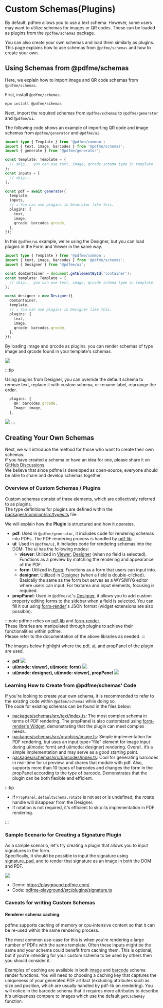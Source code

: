 # Custom Schemas(Plugins)

By default, pdfme allows you to use a text schema. However, some users may want to utilize schemas for images or QR codes.
These can be loaded as plugins from the `@pdfme/schemas` package.

You can also create your own schemas and load them similarly as plugins.
This page explains how to use schemas from `@pdfme/schemas` and how to create your own.

## Using Schemas from @pdfme/schemas

Here, we explain how to import image and QR code schemas from `@pdfme/schemas`.

First, install `@pdfme/schemas`.

```bash
npm install @pdfme/schemas
```

Next, import the required schemas from `@pdfme/schemas` to `@pdfme/generator` and `@pdfme/ui`.

The following code shows an example of importing QR code and image schemas from `@pdfme/generator` and `@pdfme/ui`.

```ts
import type { Template } from '@pdfme/common';
import { text, image, barcodes } from '@pdfme/schemas';
import { generate } from '@pdfme/generator';

const template: Template = {
  // skip... you can use text, image, qrcode schema type in template.
};
const inputs = [
  // skip...
];

const pdf = await generate({
  template,
  inputs,
  // ↓ You can use plugins in Generator like this.
  plugins: {
    text,
    image,
    qrcode: barcodes.qrcode,
  },
});
```

In this `@pdfme/ui` example, we're using the Designer, but you can load plugins in the Form and Viewer in the same way.

```ts
import type { Template } from '@pdfme/common';
import { text, image, barcodes } from '@pdfme/schemas';
import { Designer } from '@pdfme/ui';

const domContainer = document.getElementById('container');
const template: Template = {
  // skip... you can use text, image, qrcode schema type in template.
};

const designer = new Designer({
  domContainer,
  template,
  // ↓ You can use plugins in Designer like this.
  plugins: {
    text,
    image,
    qrcode: barcodes.qrcode,
  },
});
```

By loading image and qrcode as plugins, you can render schemas of type image and qrcode found in your template's schemas.

![](/img/custom-schemas.png)

:::tip

Using plugins from Designer, you can override the default schema to remove text, replace it with custom schema, or rename label, rearrange the order.

```ts
  plugins: {
    QR: barcodes.qrcode,
    Image: image,
  },
```

![](/img/custom-schemas-tips.png)
:::

## Creating Your Own Schemas

Next, we will introduce the method for those who want to create their own schemas.  
If you have created a schema or have an idea for one, please share it on [GitHub Discussions](https://github.com/pdfme/pdfme/discussions/288).  
We believe that since pdfme is developed as open-source, everyone should be able to share and develop schemas together.

### Overview of Custom Schemas / Plugins

Custom schemas consist of three elements, which are collectively referred to as plugins.  
The type definitions for plugins are defined within the [packages/common/src/types.ts](https://github.com/pdfme/pdfme/blob/main/packages/common/src/types.ts) file.

We will explain how the **Plugin** is structured and how it operates.

- **pdf**: Used in `@pdfme/generator`, it includes code for rendering schemas into PDFs. The PDF rendering process is handled by [pdf-lib](https://pdf-lib.js.org/).
- **ui**: Used in `@pdfme/ui`, it includes code for rendering schemas into the DOM. The ui has the following modes:
  - **viewer**: Utilized in [Viewer](/docs/getting-started#viewer), [Designer](/docs/getting-started#designer) (when no field is selected). Functions as a preview by matching the rendering and appearance of the PDF.
  - **form**: Utilized in [Form](/docs/getting-started#form). Functions as a form that users can input into.
  - **designer**: Utilized in [Designer](/docs/getting-started#designer) (when a field is double-clicked). Basically the same as the form but serves as a WYSIWYG editor where users can input. For textarea and input elements, focusing is required.
- **propPanel**: Used in `@pdfme/ui`'s [Designer](/docs/getting-started#designer), it allows you to add custom property editing forms to the sidebar when a field is selected. You can fill it out using [form-render](https://xrender.fun/form-render)'s JSON format (widget extensions are also possible).

:::note
pdfme relies on [pdf-lib](https://pdf-lib.js.org/) and [form-render](https://xrender.fun/form-render).  
These libraries are manipulated through plugins to achieve their functionalities within pdfme.  
Please refer to the documentation of the above libraries as needed.
:::

The images below highlight where the pdf, ui, and propPanel of the plugin are used.

- **pdf**
  ![](/img/plugin-pdf.png)
- **ui(mode: viewer), ui(mode: form)**
  ![](/img/plugin-preview.png)
- **ui(mode: designer), ui(mode: viewer), propPanel**
  ![](/img/plugin-designer.png)

### Learning How to Create from @pdfme/schemas' Code

If you're looking to create your own schema, it is recommended to refer to the existing code within `@pdfme/schemas` while doing so.  
The code for existing schemas can be found in the files below:

- [packages/schemas/src/text/index.ts](https://github.com/pdfme/pdfme/tree/main/packages/schemas/src/text/index.ts): The most complex schema in terms of PDF rendering. The propPanel is also customized using [form-render's Widget](https://xrender.fun/form-render/advanced-widget), demonstrating that the plugin can meet complex needs.
- [packages/schemas/src/graphics/image.ts](https://github.com/pdfme/pdfme/blob/main/packages/schemas/src/graphics/image.ts): Simple implementation for PDF rendering, but uses an input type="file" element for image input during ui(mode: form) and ui(mode: designer) rendering. Overall, it’s a simple implementation and may serve as a good starting point.
- [packages/schemas/src/barcodes/index.ts](https://github.com/pdfme/pdfme/tree/main/packages/schemas/src/barcodes/index.ts): Cool for generating barcodes in real-time for ui preview, and shares that module with pdf. Also, supports more than 10 types of barcodes and changes the form in the propPanel according to the type of barcode. Demonstrates that the plugin can be both flexible and efficient.

:::tip

- If `PropPanel.defaultSchema.rotate` is not set or is undefined, the rotate handle will disappear from the Designer.
- If rotation is not required, it's efficient to skip its implementation in PDF rendering.

:::

### Sample Scenario for Creating a Signature Plugin

As a sample scenario, let's try creating a plugin that allows you to input signatures in the form.  
Specifically, it should be possible to input the signature using [signature_pad](https://github.com/szimek/signature_pad), and to render that signature as an image in both the DOM and PDF.

[![](/img/signature-schema.gif)](https://playground.pdfme.com/)

- Demo: https://playground.pdfme.com/
- Code: [pdfme-playground/src/plugins/signature.ts](https://github.com/pdfme/pdfme-playground/blob/main/src/plugins/signature.ts)


### Caveats for writing Custom Schemas

#### Renderer schema caching

pdfme supports caching of memory or cpu-intensive content so that it can be re-used within the same rendering process.

The most common use-case for this is when you're rendering a large number of PDFs with the same template. Often these
inputs might be the same and your schema could benefit from caching them. This is optional, but if you're intending for your custom schema to be used by others then you should consider it.

Examples of caching are available in both [image](https://github.com/pdfme/pdfme/blob/main/packages/schemas/src/graphics/image.ts) and [barcode](https://github.com/pdfme/pdfme/blob/main/packages/schemas/src/barcodes/pdfRender.ts) schema render functions. You will need to choosing a caching key that captures the uniqueness of your generated PDF artifact (excluding attributes such as size and position, which are usually handled by pdf-lib on rendering). You will notice in the barcode schema that it requires more attributes to describe it's uniqueness compare to images which use the default `getCacheKey` function.
